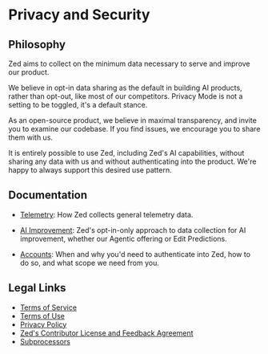 # Privacy and Security

## Philosophy

Zed aims to collect on the minimum data necessary to serve and improve our product.

We believe in opt-in data sharing as the default in building AI products, rather than opt-out, like most of our competitors. Privacy Mode is not a setting to be toggled, it's a default stance.

As an open-source product, we believe in maximal transparency, and invite you to examine our codebase. If you find issues, we encourage you to share them with us.

It is entirely possible to use Zed, including Zed's AI capabilities, without sharing any data with us and without authenticating into the product. We're happy to always support this desired use pattern.

## Documentation

- [Telemetry](../telemetry.md): How Zed collects general telemetry data.

- [AI Improvement](./ai-improvement.md): Zed's opt-in-only approach to data collection for AI improvement, whether our Agentic offering or Edit Predictions.

- [Accounts](../accounts.md): When and why you'd need to authenticate into Zed, how to do so, and what scope we need from you.

## Legal Links

- [Terms of Service](https://zed.dev/terms-of-service)
- [Terms of Use](https://zed.dev/terms)
- [Privacy Policy](https://zed.dev/privacy-policy)
- [Zed's Contributor License and Feedback Agreement](https://zed.dev/cla)
- [Subprocessors](https://zed.dev/subprocessors)
